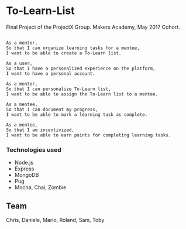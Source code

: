 # To-Learn-List

Final Project of the ProjectX Group. Makers Academy, May 2017 Cohort.

```

As a mentor,
So that I can organize learning tasks for a mentee,
I want to be able to create a To-Learn list.

As a user,
So that I have a personalized experience on the platform,
I want to have a personal account.

As a mentor,
So that I can personalize To-Learn list,
I want to be able to assign the To-Learn list to a mentee.

As a mentee,
So that I can document my progress,
I want to be able to mark a learning task as complete.

As a mentee,
So that I am incentivized,
I want to be able to earn points for completing learning tasks.

```

### Technologies used
- Node.js
- Express
- MongoDB
- Pug
- Mocha, Chai, Zombie

## Team
Chris, Daniele, Mario, Roland, Sam, Toby
